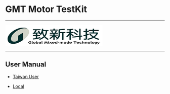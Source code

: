 # GMT Motor TestKit

---

![GMT logo](image/gmt_logo.png)

---

## User Manual

- [Taiwan User](https://hackmd.io/@billwang168/ryT2WPi05)

- [Local](file://Doc//GMT%20Motor%20Test%20Kit%20使用手冊.md)
